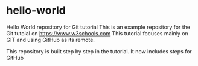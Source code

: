 # hello-world

Hello World repository for Git tutorial
This is an example repository for the Git tutoial on https://www.w3schools.com
This tutorial focuses mainly on GIT and using GitHub as its remote.

This repository is built step by step in the tutorial.
It now includes steps for GitHub
